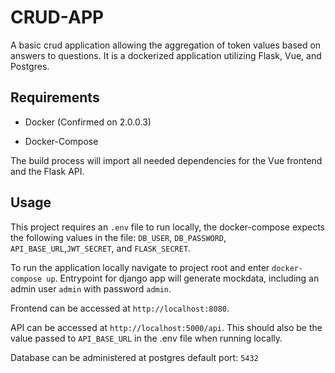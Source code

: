 # CRUD-APP

A basic crud application allowing the aggregation of token values based on answers to questions. It is a dockerized application utilizing Flask, Vue, and Postgres.

## Requirements

* Docker (Confirmed on 2.0.0.3)

* Docker-Compose

The build process will import all needed dependencies for the Vue frontend and the Flask API.

## Usage

This project requires an `.env` file to run locally, the docker-compose expects the following values in the file:
`DB_USER`, `DB_PASSWORD`, `API_BASE_URL`,`JWT_SECRET`, and `FLASK_SECRET`.

To run the application locally navigate to project root and enter `docker-compose up`. Entrypoint for django app will generate mockdata, including an admin user `admin` with password `admin`.

Frontend can be accessed at `http://localhost:8080`.

API can be accessed at `http://localhost:5000/api`. This should also be the value passed to `API_BASE_URL` in the .env file when running locally.

Database can be administered at postgres default port: `5432`
